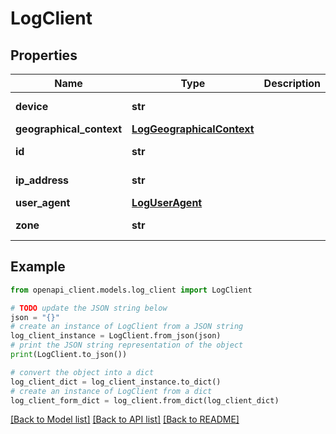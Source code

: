 # LogClient


## Properties

Name | Type | Description | Notes
------------ | ------------- | ------------- | -------------
**device** | **str** |  | [optional] [readonly] 
**geographical_context** | [**LogGeographicalContext**](LogGeographicalContext.md) |  | [optional] 
**id** | **str** |  | [optional] [readonly] 
**ip_address** | **str** |  | [optional] [readonly] 
**user_agent** | [**LogUserAgent**](LogUserAgent.md) |  | [optional] 
**zone** | **str** |  | [optional] [readonly] 

## Example

```python
from openapi_client.models.log_client import LogClient

# TODO update the JSON string below
json = "{}"
# create an instance of LogClient from a JSON string
log_client_instance = LogClient.from_json(json)
# print the JSON string representation of the object
print(LogClient.to_json())

# convert the object into a dict
log_client_dict = log_client_instance.to_dict()
# create an instance of LogClient from a dict
log_client_form_dict = log_client.from_dict(log_client_dict)
```
[[Back to Model list]](../README.md#documentation-for-models) [[Back to API list]](../README.md#documentation-for-api-endpoints) [[Back to README]](../README.md)


